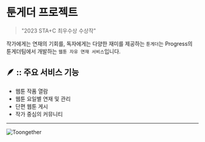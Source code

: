 # 툰게더 프로젝트
> "2023 STA+C 최우수상 수상작"

작가에게는 연재의 기회를, 독자에게는 다양한 재미를 제공하는 `툰게더`는 Progress의 툰게더팀에서 개발하는 `웹툰 자유 연재 서비스`입니다.

## 🪶 :: 주요 서비스 기능
- 웹툰 작품 열람
- 웹툰 요일별 연재 및 관리
- 단편 웹툰 게시
- 작가 중심의 커뮤니티

---
![Toongether](https://hosting.toongether.kr/preview-image.png)
